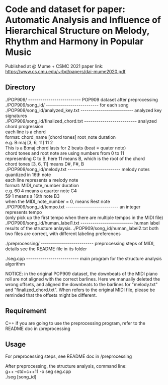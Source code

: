 # Code and dataset for paper: Automatic Analysis and Influence of Hierarchical Structure on Melody, Rhythm and Harmony in Popular Music 

Published at @ Mume + CSMC 2021
paper link: https://www.cs.cmu.edu/~rbd/papers/dai-mume2020.pdf

## Directory
./POP909/                                   --------------------------   POP909 dataset after preprocessing  
./POP909/song_id/                           --------------------------   for each song  
./POP909/song_id/analyzed_key.txt           --------------------------   analyzed key signatures  
./POP909/song_id/finalized_chord.txt        --------------------------   analyzed chord progression  
                                                                         each line is a chord  
                                                                         format: chord_name  [chord tones] root_note duration  
                                                                         e.g. B:maj [3, 6, 11] 11 2  
                                                                         This is a B:maj chord lasts for 2 beats (beat = quater note)  
                                                                         chord tones and root note are using numbers from 0 to 11  
                                                                         representing C to B, here 11 means B, which is the root of the chord  
                                                                         chord tones [3, 6, 11] means D#,  F#,  B                                                                 
./POP909/song_id/melody.txt                 --------------------------   melody notes quantized in 16th note  
                                                                         each line represents a melody note  
                                                                         format: MIDI_note_number  duration  
                                                                         e.g. 60 4  means a quarter note C4   
                                                                              59 1  means a 16th note B3  
                                                                              when the MIDI_note_number  = 0, means Rest note  
./POP909/song_id/tempo.txt                  --------------------------   an integer represents tempo   
                                                                       (only pick up the first tempo when there are multiple tempos in the MIDI file)  
./POP909/song_id/human_label1.txt           --------------------------   human label results of the structure anlaysis. 
./POP909/song_id/human_label2.txt                                        both two files are correct, with different labeling preferences  

./preprocessing/                            --------------------------   preprocessing steps of MIDI, details see the README file in its folder  

./seg.cpp                                   --------------------------   main program for the structure analysis algorithm  


NOTICE: in the original POP909 dataset, the downbeats of the MIDI piano roll are not aligned with the correct barlines. Here we manually deleted the wrong offsets, and aligned the downbeats to the barlines for "melody.txt" and "finalized_chord.txt". When refers to the original MIDI file, please be reminded that the offsets might be different.



## Requirement
C++
if you are going to use the preprocessing program, refer to the README doc in /preprocessing


## Usage
For preprocessing steps, see README doc in /preprocessing  

After preprocessing, the structure analysis, command line:  
g++ -std=c++11 -o seg seg.cpp  
./seg [song_id]  

